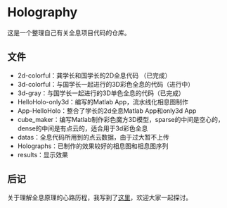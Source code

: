 # Holography

这是一个整理自己有关全息项目代码的仓库。



## 文件

- 2d-colorful：龚学长和国学长的2D全息代码 （已完成）
- 3d-colorful：与国学长一起进行的3D彩色全息的代码（进行中）
- 3d-gray：与国学长一起进行的3D单色全息的代码（已完成）
- HelloHolo-only3d：编写的Matlab App，流水线化相息图制作
- App-HelloHolo：整合了学长的2d全息Matlab App和only3d App
- cube_maker：编写Matlab制作彩色魔方3D模型，sparse的中间是空心的，dense的中间是有点云的，适合用于3d彩色全息
- datas：全息代码所用到的点云数据，由于过大暂不上传
- Holographs：已制作的效果较好的相息图和相息图序列
- results：显示效果

## 后记

关于理解全息原理的心路历程，我写到了[这里](https://longqianh.com/2020/08/06/Physics-Holography-Road/)，欢迎大家一起探讨。



